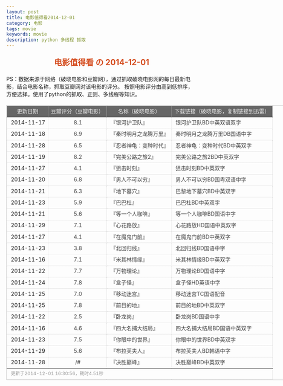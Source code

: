 ```yaml
---
layout: post
title: 电影值得看2014-12-01
category: 电影
tags: movie
keywords: movie 
description: python 多线程 抓取
---
```

<h2 style="text-align:center;color:#D54E21;margin:20px auto">电影值得看 の 2014-12-01</h2>
<div>PS：数据来源于网络（破晓电影和豆瓣网），通过抓取破晓电影网的每日最新电影，结合电影名称，抓取豆瓣网对该电影的评分。
按照电影评分由高到低排序，方便选择。使用了python的抓取、正则、多线程等知识。</div>
<table id="movietb">
	<thead>
		<tr>
			<td min-width="100px">更新日期</td>
			<td min-width="100px">豆瓣评分（豆瓣电影）</td>
			<td min-width="300px">名称（破晓电影）</td>
			<td>下载链接（破晓电影，复制链接到迅雷）</td>
		</tr>
	</thead>
	<tbody>
		<tr>
			<td>2014-11-17</td>
			<td style="color:#FF5138!important;text-align:center;"><a href="http://movie.douban.com/subject/7065154/" target="_blank">8.1</a></td>
			<td>『<a href="http://www.poxiao.com/movie/37812.html" target="_blank">银河护卫队</a>』</td>
			<td><a href="ftp://1:1@p13.poxiao.com:8202/[www.poxiao.com破晓电影]银河护卫队BD中英双语双字.mkv" target="_blank">银河护卫队BD中英双语双字</a></td>
		</tr>
				<tr>
			<td>2014-11-18</td>
			<td style="color:#FF5138!important;text-align:center;"><a href="http://movie.douban.com/subject/6721670/" target="_blank">6.9</a></td>
			<td>『<a href="http://www.poxiao.com/movie/37813.html" target="_blank">秦时明月之龙腾万里</a>』</td>
			<td><a href="ftp://2:2@p13.poxiao.com:8202/[www.poxiao.com破晓电影]秦时明月之龙腾万里DB国语中字.rmvb" target="_blank">秦时明月之龙腾万里DB国语中字</a></td>
		</tr>
				<tr>
			<td>2014-11-28</td>
			<td style="color:#FF5138!important;text-align:center;"><a href="http://movie.douban.com/subject/3217149/" target="_blank">6.5</a></td>
			<td>『<a href="http://www.poxiao.com/movie/37748.html" target="_blank">忍者神龟：变种时代</a>』</td>
			<td><a href="ftp://8:8@p13.poxiao.com:8202/[www.poxiao.com破晓电影]忍者神龟：变种时代BD中英双字.rmvb" target="_blank">忍者神龟：变种时代BD中英双字</a></td>
		</tr>
				<tr>
			<td>2014-11-19</td>
			<td style="color:#FF5138!important;text-align:center;"><a href="http://movie.douban.com/subject/26257346/" target="_blank">8.2</a></td>
			<td>『<a href="http://www.poxiao.com/movie/37816.html" target="_blank">完美公路之旅2</a>』</td>
			<td><a href="ftp://3:3@p13.poxiao.com:8202/[www.poxiao.com破晓电影]完美公路之旅2BD中英双字.rmvb" target="_blank">完美公路之旅2BD中英双字</a></td>
		</tr>
				<tr>
			<td>2014-11-27</td>
			<td style="color:#FF5138!important;text-align:center;"><a href="http://movie.douban.com/subject/25962762/" target="_blank">4.1</a></td>
			<td>『<a href="http://www.poxiao.com/movie/37836.html" target="_blank">狙击时刻</a>』</td>
			<td><a href="ftp://7:7@p13.poxiao.com:8202/[www.poxiao.com破晓电影]狙击时刻BD中英双字.rmvb" target="_blank">狙击时刻BD中英双字</a></td>
		</tr>
				<tr>
			<td>2014-11-20</td>
			<td style="color:#FF5138!important;text-align:center;"><a href="http://movie.douban.com/subject/25824741/" target="_blank">6.8</a></td>
			<td>『<a href="http://www.poxiao.com/movie/37817.html" target="_blank">男人不可以穷</a>』</td>
			<td><a href="ftp://3:3@p27.poxiao.com:8201/[www.poxiao.com破晓电影]男人不可以穷BD国粤双语中字.mkv" target="_blank">男人不可以穷BD国粤双语中字</a></td>
		</tr>
				<tr>
			<td>2014-11-21</td>
			<td style="color:#FF5138!important;text-align:center;"><a href="http://movie.douban.com/subject/25821124/" target="_blank">6.3</a></td>
			<td>『<a href="http://www.poxiao.com/movie/37820.html" target="_blank">地下墓穴</a>』</td>
			<td><a href="ftp://4:4@p27.poxiao.com:8201/[www.poxiao.com破晓电影]巴黎地下墓穴BD中英双字.rmvb" target="_blank">巴黎地下墓穴BD中英双字</a></td>
		</tr>
				<tr>
			<td>2014-11-23</td>
			<td style="color:#FF5138!important;text-align:center;"><a href="http://movie.douban.com/subject/25785812/" target="_blank">5.9</a></td>
			<td>『<a href="http://www.poxiao.com/movie/37825.html" target="_blank">巴巴杜</a>』</td>
			<td><a href="ftp://6:6@p27.poxiao.com:8201/[www.poxiao.com破晓电影]巴巴杜BD中英双字.rmvb" target="_blank">巴巴杜BD中英双字</a></td>
		</tr>
				<tr>
			<td>2014-11-21</td>
			<td style="color:#FF5138!important;text-align:center;"><a href="http://movie.douban.com/subject/25753166/" target="_blank">5.6</a></td>
			<td>『<a href="http://www.poxiao.com/movie/37821.html" target="_blank">等一个人咖啡</a>』</td>
			<td><a href="ftp://4:4@p13.poxiao.com:8202/[www.poxiao.com破晓电影]等一个人咖啡BD国语中字.rmvb" target="_blank">等一个人咖啡BD国语中字</a></td>
		</tr>
				<tr>
			<td>2014-11-29</td>
			<td style="color:#FF5138!important;text-align:center;"><a href="http://movie.douban.com/subject/25717233/" target="_blank">7.1</a></td>
			<td>『<a href="http://www.poxiao.com/movie/37681.html" target="_blank">心花路放</a>』</td>
			<td><a href="ftp://3:3@p13.poxiao.com:8202/[www.poxiao.com破晓电影]心花路放HD国语中英双字.rmvb" target="_blank">心花路放HD国语中英双字</a></td>
		</tr>
				<tr>
			<td>2014-11-27</td>
			<td style="color:#FF5138!important;text-align:center;"><a href="http://movie.douban.com/subject/25699301/" target="_blank">4.1</a></td>
			<td>『<a href="http://www.poxiao.com/movie/37837.html" target="_blank">在魔鬼门前</a>』</td>
			<td><a href="ftp://j:j@dx.dl1234.com:8006/[电影天堂www.dy2018.com]在魔鬼门前BD中英双字.rmvb " target="_blank">在魔鬼门前BD中英双字</a></td>
		</tr>
				<tr>
			<td>2014-11-23</td>
			<td style="color:#FF5138!important;text-align:center;"><a href="http://movie.douban.com/subject/25663134/" target="_blank">3.8</a></td>
			<td>『<a href="http://www.poxiao.com/movie/37827.html" target="_blank">北回归线</a>』</td>
			<td><a href="ftp://4:4@p13.poxiao.com:8202/[www.poxiao.com破晓电影]北回归线BD国语中字.rmvb" target="_blank">北回归线BD国语中字</a></td>
		</tr>
				<tr>
			<td>2014-11-16</td>
			<td style="color:#FF5138!important;text-align:center;"><a href="http://movie.douban.com/subject/24844032/" target="_blank">7.1</a></td>
			<td>『<a href="http://www.poxiao.com/movie/37811.html" target="_blank">米其林情缘</a>』</td>
			<td><a href="ftp://2:2@p27.poxiao.com:8201/[www.poxiao.com破晓电影]米其林情缘BD中英双字.rmvb" target="_blank">米其林情缘BD中英双字</a></td>
		</tr>
				<tr>
			<td>2014-11-22</td>
			<td style="color:#FF5138!important;text-align:center;"><a href="http://movie.douban.com/subject/24815950/" target="_blank">7.7</a></td>
			<td>『<a href="http://www.poxiao.com/movie/37823.html" target="_blank">万物理论</a>』</td>
			<td><a href="ftp://5:5@p27.poxiao.com:8201/[www.poxiao.com破晓电影]万物理论BD国语中字.rmvb" target="_blank">万物理论BD国语中字</a></td>
		</tr>
				<tr>
			<td>2014-11-24</td>
			<td style="color:#FF5138!important;text-align:center;"><a href="http://movie.douban.com/subject/21350559/" target="_blank">7.8</a></td>
			<td>『<a href="http://www.poxiao.com/movie/37830.html" target="_blank">盒子怪</a>』</td>
			<td><a href="ftp://6:6@p13.poxiao.com:8202/[www.poxiao.com破晓电影]盒子怪HD英语中字.rmvb" target="_blank">盒子怪HD英语中字</a></td>
		</tr>
				<tr>
			<td>2014-11-25</td>
			<td style="color:#FF5138!important;text-align:center;"><a href="http://movie.douban.com/subject/21349345/" target="_blank">7.0</a></td>
			<td>『<a href="http://www.poxiao.com/movie/37831.html" target="_blank">移动迷宫</a>』</td>
			<td><a href="ftp://8:8@p27.poxiao.com:8201/[www.poxiao.com破晓电影]移动迷宫TC国语配音.rmvb" target="_blank">移动迷宫TC国语配音</a></td>
		</tr>
				<tr>
			<td>2014-11-25</td>
			<td style="color:#FF5138!important;text-align:center;"><a href="http://movie.douban.com/subject/20278505/" target="_blank">7.8</a></td>
			<td>『<a href="http://www.poxiao.com/movie/37832.html" target="_blank">前目的地</a>』</td>
			<td><a href="ftp://6:6@p13.poxiao.com:8202/[www.poxiao.com破晓电影]前目的地BD中英双字.rmvb" target="_blank">前目的地BD中英双字</a></td>
		</tr>
				<tr>
			<td>2014-11-22</td>
			<td style="color:#FF5138!important;text-align:center;"><a href="http://movie.douban.com/subject/11632596/" target="_blank">2.5</a></td>
			<td>『<a href="http://www.poxiao.com/movie/37822.html" target="_blank">卧龙岗</a>』</td>
			<td><a href="ftp://5:5@p13.poxiao.com:8202/[www.poxiao.com破晓电影]卧龙岗BD国语中字.rmvb" target="_blank">卧龙岗BD国语中字</a></td>
		</tr>
				<tr>
			<td>2014-11-16</td>
			<td style="color:#FF5138!important;text-align:center;"><a href="http://movie.douban.com/subject/10604893/" target="_blank">4.6</a></td>
			<td>『<a href="http://www.poxiao.com/movie/37720.html" target="_blank">四大名捕大结局</a>』</td>
			<td><a href="ftp://8:8@p13.poxiao.com:8202/[www.poxiao.com破晓电影]四大名捕大结局BD中英双字.rmvb" target="_blank">四大名捕大结局BD国语中英双字</a></td>
		</tr>
				<tr>
			<td>2014-11-23</td>
			<td style="color:#FF5138!important;text-align:center;"><a href="http://movie.douban.com/subject/10549480/" target="_blank">7.5</a></td>
			<td>『<a href="http://www.poxiao.com/movie/37824.html" target="_blank">你眼中的世界</a>』</td>
			<td><a href="ftp://7:7@p27.poxiao.com:8201/[www.poxiao.com破晓电影]你眼中的世界BD中英双字.rmvb" target="_blank">你眼中的世界BD中英双字</a></td>
		</tr>
				<tr>
			<td>2014-11-29</td>
			<td style="color:#FF5138!important;text-align:center;"><a href="http://movie.douban.com/subject/10508874/" target="_blank">5.6</a></td>
			<td>『<a href="http://www.poxiao.com/movie/37839.html" target="_blank">布拉芙夫人</a>』</td>
			<td><a href="ftp://2:2@p13.poxiao.com:8202/[www.poxiao.com破晓电影]布拉芙夫人BD韩语中字.rmvb" target="_blank">布拉芙夫人BD韩语中字</a></td>
		</tr>
				<tr>
			<td>2014-11-28</td>
			<td style="color:#FF5138!important;text-align:center;"><a href="0" target="_blank">/#</a></td>
			<td>『<a href="http://www.poxiao.com/movie/37838.html" target="_blank">决胜巅峰</a>』</td>
			<td><a href="ftp://2:2@p27.poxiao.com:8201/[www.poxiao.com破晓电影]决胜巅峰BD中英双字.rmvb" target="_blank">决胜巅峰BD中英双字</a></td>
		</tr>
			</tbody>
	<tfoot>
		<tr>
			<td colspan="4">更新于2014-12-01 16:30:56，耗时4.51秒</td>
		</tr>
	</tfoot>
</table>	<style>
	#movietb {width:790px;border:1px #CCCCCC solid;font-size:14px;margin:20px auto;}
	#movietb td {border:1px #CCCCCC dotted;line-height:24px;vertical-align: middle;}
	#movietb a {text-decoration:none;color:#464646; text-shadow:0 1px 0 #F2F2F2;border:0!important}
	#movietb a:hover {text-decoration:underline;color:#D54E21;}
	#movietb tbody tr:hover{background:#CCC}
	#movietb thead {background-color:#666;color:#eee;text-align:center}
	#movietb tbody {text-align:left;}
	#movietb tbody td {padding-left:10px;}
	#movietb tfoot td,.size {padding-left: 10px;font-size:12px;color:#999}
</style>